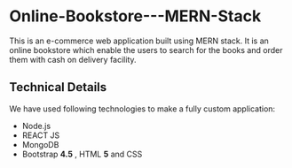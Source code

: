 # Online-Bookstore---MERN-Stack
This is an e-commerce web application built using MERN stack. It is an online bookstore which enable the users to search for the books and order them with cash on delivery facility.

## Technical Details
We have used following technologies to make a fully custom application:
* Node.js
* REACT JS
* MongoDB
* Bootstrap **4.5** , HTML **5** and CSS

